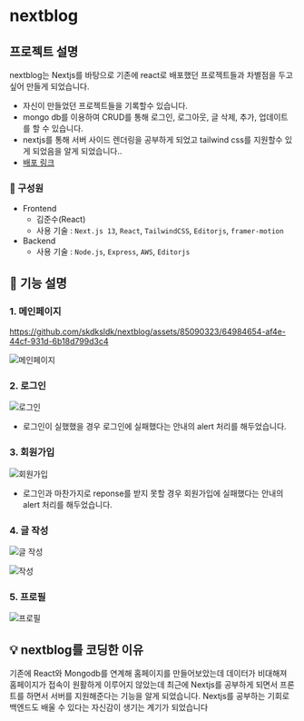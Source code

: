 # nextblog

## 프로젝트 설명
nextblog는 Nextjs를 바탕으로 기존에 react로 배포했던 프로젝트들과 차별점을 두고 싶어 만들게 되었습니다.
- 자신이 만들었던 프로젝트들을 기록할수 있습니다.
- mongo db를 이용하여 CRUD를 통해 로그인, 로그아웃, 글 삭제, 추가, 업데이트를 할 수 있습니다.
- nextjs를 통해 서버 사이드 렌더링을 공부하게 되었고 tailwind css를 지원할수 있게 되었음을 알게 되었습니다..
- [배포 링크](https://next13-dusky.vercel.app/)

### 🏃 구성원
- Frontend<br/>
  - 김준수(React)
  - 사용 기술 : `Next.js 13`, `React`, `TailwindCSS`, `Editorjs`, `framer-motion`
- Backend<br/>
  - 사용 기술 : `Node.js`, `Express`, `AWS`, `Editorjs`
 
## 🔎 기능 설명

### 1. 메인페이지

https://github.com/skdksldk/nextblog/assets/85090323/64984654-af4e-44cf-931d-6b18d799d3c4


![메인페이지](https://github.com/skdksldk/nextblog/assets/85090323/da51468e-1434-4b50-b1a0-5377e509ac1f)


### 2. 로그인

![로그인](https://github.com/skdksldk/nextblog/assets/85090323/14dca12a-106b-4857-9bb8-edd376fb7248)


- 로그인이 실했했을 경우 로그인에 실패했다는 안내의 alert 처리를 해두었습니다.

### 3. 회원가입

![회원가입](https://github.com/skdksldk/nextblog/assets/85090323/6d9dc540-ee03-45c3-b3f1-7024dcce7fd4)


- 로그인과 마찬가지로 reponse를 받지 못할 경우 회원가입에 실패했다는 안내의 alert 처리를 해두었습니다.

### 4. 글 작성

![글 작성](https://github.com/skdksldk/nextblog/assets/85090323/5dad3b96-c2a9-4f68-973f-b06f68cfc2f3)

![작성](https://github.com/skdksldk/nextblog/assets/85090323/7de49c40-71c4-4426-bb58-f97df5c44554)

### 5. 프로필

![프로필](https://github.com/skdksldk/nextblog/assets/85090323/064b0dc2-845a-4319-986f-c9e43c7d4ae4)



## 💡 nextblog를 코딩한 이유

기존에 React와 Mongodb를 연계해 홈페이지를 만들어보았는데 데이터가 비대해져 홈페이지가 접속이 원활하게 이루어지 않았는데
최근에 Nextjs를 공부하게 되면서 프론트를 하면서 서버를 지원해준다는 기능을 알게 되었습니다.
Nextjs를 공부하는 기회로 백엔드도 배울 수 있다는 자신감이 생기는 계기가 되었습니다



